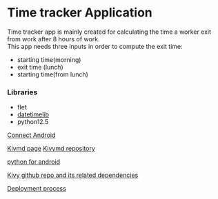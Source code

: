 # Time tracker Application
Time tracker app is mainly created for calculating the time a worker exit from work after 8 hours of work.<br>
This app needs three inputs in order to compute the exit time:
- starting time(morning)
- exit time (lunch)
- starting time(from lunch)


### Libraries
 - flet
 - [datetimelib](datetimelib/datetime.md)
 - python12.5

[Connect Android](connect_android.md)

[Kivmd page](https://kivymd.readthedocs.io/en/latest/getting-started/)
[Kivymd repository](https://github.com/kivymd)

[python for  android](https://python-for-android.readthedocs.io/en/latest/)

[Kivy github repo and its related dependencies](https://github.com/kivy)


[Deployment process](zucchetticontrols/zucchettiapp.MD)
